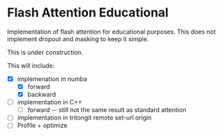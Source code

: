 # Flash Attention Educational
Implementation of flash attention for educational purposes. This does not implement dropout and masking to keep it simple.

This is under construction.

This will include:

- [x] implemenation in numba
    - [x] forward
    - [x] backward
- [ ] implementation in C++
    - [ ] forward -- still not the same result as standard attention
- [ ] implementation in tritongit remote set-url origin
- [ ] Profile + optimize
